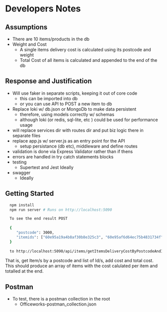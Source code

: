 # Developers Notes

## Assumptions
- There are 10 items/products in the db
- Weight and Cost
  - A single items delivery cost is calculated using its postcode and weight
  - Total Cost of all items is calculated and appended to the end of the db  

## Response and Justification
- Will use faker in separate scripts, keeping it out of core code
  - this can be imported into db
  - or you can use API to POST a new item to db
- Replace loki w/ db.json or MongoDb to make data persistent
  - therefore, using models correctly w/ schemas
  - although loki (or redis, sql-lite, etc ) could be used for performance usage
- will replace services dir with routes dir and put biz logic there in separate files
- replace app.js w/ server.js as an entry point for the API
  - setup persistance (db etc), middleware and define routes
- validation is done via Express Validator rather than if thens
- errors are handled in try catch statements blocks
- testing
  - Supertest and Jest Ideally 
- swagger
  - Ideally

## Getting Started

```bash
  npm install
  npm run server # Runs on http://localhost:5090
```

```bash
  To see the end result POST  
  
  {
     "postcode": 3000,
     "itemids": ["60e95a19a4b8af30b8e325c3", "60e95af6d64ec75b4831734f", "60e9abdb08bf3a349c29b9aa"]
  }
  
  to http://localhost:5090/api/items/getItemsDeliveryCostByPostcodeAndID
```
That is, get Item/s by a postcode and list of Id/s, add cost and total cost.
This should produce an array of items with the cost calulated per item and totalled at the
end.

## Postman

- To test, there is a postman collection in the root
  - Officeworks-postman_collection.json




